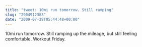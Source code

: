 ```yaml
---
title: "tweet: 10mi run tomorrow. Still ramping"
slug: "2904912383"
date: "2009-07-29T05:44:48+00:00"
---
```

10mi run tomorrow. Still ramping up the mileage, but still feeling comfortable. Workout Friday.